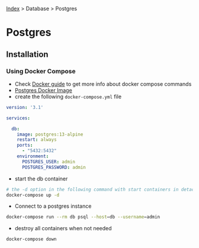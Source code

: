 [Index][home] > Database > Postgres

# Postgres

## Installation

### Using Docker Compose
- Check [Docker guide][docker] to get more info about docker compose commands 
- [Postgres Docker Image](https://hub.docker.com/_/postgres)
- create the following `docker-compose.yml` file

```yml
version: '3.1'

services:

  db:
    image: postgres:13-alpine
    restart: always
    ports:
      - "5432:5432"
    environment:
      POSTGRES_USER: admin
      POSTGRES_PASSWORD: admin

```

- start the db container
```bash
# the -d option in the following command with start containers in detached mode. 
docker-compose up -d
```

- Connect to a postgres instance
```bash
docker-compose run --rm db psql --host=db --username=admin
```

- destroy all containers when not needed
```bash
docker-compose down
```



[home]: /dev-guide
[docker]: /dev-guide/guides/devops/docker/docker

